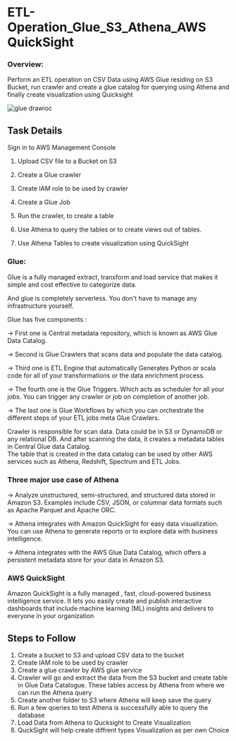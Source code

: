 # ETL-Operation_Glue_S3_Athena_AWS QuickSight
### Overview:
Perform an ETL operation on CSV Data using AWS Glue residing on S3 Bucket, run crawler and create a glue catalog for querying using Athena and finally create visualization using Quicksight  

![glue drawioc](https://user-images.githubusercontent.com/53235392/228801786-5850a30a-dcd5-4fff-a242-c5ef8815310f.png)

## Task Details
Sign in to AWS Management Console

01. Upload CSV file to a Bucket on S3

02. Create a Glue crawler

03. Create IAM role to be used by crawler

04. Create a Glue Job

05. Run the crawler, to create a table

06. Use Athena to query the tables or to create views out of tables.

07. Use Athena Tables to create visualization using QuickSight

### Glue:
Glue is a fully managed extract, transform and load service that makes it simple and cost effective to categorize data.

And glue is completely serverless. You don't have to manage any infrastructure yourself. 

Glue has five components : 

→ First one is Central metadata repository, which is known as AWS Glue Data Catalog. 

→ Second is Glue Crawlers that scans data and populate the data catalog.

→ Third one is ETL Engine that automatically Generates Python or scala code for all of your transformations or the data enrichment process.

→ The fourth one is the Glue Triggers. Which acts as scheduler for all your jobs. You can trigger any crawler or job on completion of another job.

→ The last one is Glue Workflows by which you can orchestrate the different steps of your ETL jobs meta Glue Crawlers.

Crawler is responsible for scan data. Data could be in S3 or DynamoDB or any relational DB. And after scanning the data, it creates a metadata tables in Central Glue data Catalog.<br>
The table that is created in the data catalog can be used by other AWS services such as Athena, Redshift, Spectrum and ETL Jobs. 

### Three major use case of Athena

→ Analyze unstructured, semi-structured, and structured data stored in Amazon S3. Examples include CSV, JSON, or columnar data formats such as Apache Parquet and Apache ORC. 

→ Athena integrates with Amazon QuickSight for easy data visualization. You can use Athena to generate reports or to explore data with business intelligence. 

→ Athena integrates with the AWS Glue Data Catalog, which offers a persistent metadata store for your data in Amazon S3. 

### AWS QuickSight

Amazon QuickSight is a fully managed , fast, cloud-powered business intelligence service. It lets you easily create and publish interactive dashboards that include machine learning (ML) insights and delivers to everyone in your organization


## Steps to Follow
1.	Create a bucket to S3 and upload CSV data to the bucket
3.	Create IAM role to be used by crawler
5.	Create a glue crawler by AWS glue service	
7.	Crawler will go and extract the data from the S3 bucket and create table in Glue Data Catalogue. These tables access by Athena from where we can run the Athena query
9.	Create another folder to S3 where Athena will keep save the query
10.	Run a few queries to test Athena is successfully able to query the database 	
11.	Load Data from Athena to Qucksight to Create Visualization
12.	QuckSight will help create diffrent types Visualization as per own Choice  




